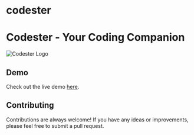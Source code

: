 # codester

# Codester - Your Coding Companion

![Codester Logo](asset/prview.png)


## Demo

Check out the live demo [here](https://ranaiiest.github.io/codester/).

## Contributing

Contributions are always welcome! If you have any ideas or improvements, please feel free to submit a pull request.

